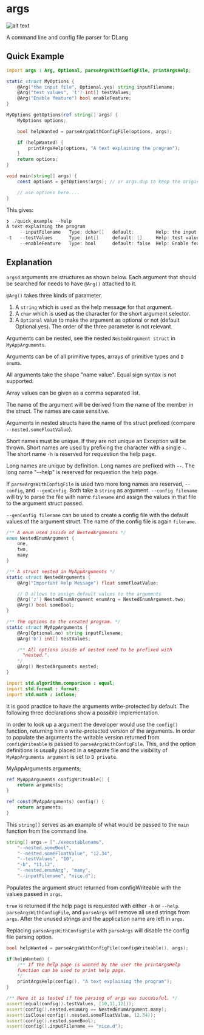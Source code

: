 # args
![alt text](https://travis-ci.org/burner/argsd.svg?branch=master)

A command line and config file parser for DLang


## Quick Example
```d
import args : Arg, Optional, parseArgsWithConfigFile, printArgsHelp;

static struct MyOptions {
	@Arg("the input file", Optional.yes) string inputFilename;
	@Arg("test values", 't') int[] testValues;
	@Arg("Enable feature") bool enableFeature;
}

MyOptions getOptions(ref string[] args) {
	MyOptions options;

	bool helpWanted = parseArgsWithConfigFile(options, args);

	if (helpWanted) {
		printArgsHelp(options, "A text explaining the program");
	}
	return options;
}

void main(string[] args) {
	const options = getOptions(args); // or args.dup to keep the original args

	// use options here....
}
```

This gives:
```ps1
❯ ./quick_example --help
A text explaining the program
     --inputFilename   Type: dchar[]   default:        Help: the input file
-t   --testValues      Type: int[]     default: []     Help: test values
     --enableFeature   Type: bool      default: false  Help: Enable feature

```

## Explanation

`argsd` arguments are structures as shown below.
Each argument that should be searched for needs to have `@Arg()`
attached to it.

`@Arg()` takes three kinds of parameter.
1. A `string` which is used as the help message for that argument.
2. A `char` which is used as the character for the short argument
selector.
3. A `Optional` value to make the argument as optional or not (default
Optional.yes).
The order of the three parameter is not relevant.

Arguments can be nested, see the nested `NestedArgument struct` in
`MyAppArguments`.

Arguments can be of all primitive types, arrays of primitive types and `D
enum`s.

All arguments take the shape "name value". Equal sign syntax is not
supported.

Array values can be given as a comma separated list.

The name of the argument will be derived from the name of the member in
the struct. The names are case sensitive.

Arguments in nested structs have the name of the struct prefixed (compare
`--nested.someFloatValue`).

Short names must be unique. If they are not unique an Exception will be
thrown. Short names are used by prefixing the character with a single `-`.
The short name `-h` is reserved for requestion the help page.

Long names are unique by definition. Long names are prefixed with `--`.
The long name "--help" is reserved for requestion the help page.

If `parseArgsWithConfigFile` is used two more long names are reserved,
`--config`, and `--genConfig`. Both take a `string` as argument.
`--config filename` will try to parse the file with name `filename` and
assign the values in that file to the argument struct passed.

`--genConfig filename` can be used to create a config file with
the default values of the argument struct. The name of the config file is
again `filename`.


```d
/** A enum used inside of NestedArguments */
enum NestedEnumArgument {
	one,
	two,
	many
}

/** A struct nested in MyAppArguments */
static struct NestedArguments {
	@Arg("Important Help Message") float someFloatValue;

	// D allows to assign default values to the arguments
	@Arg('z') NestedEnumArgument enumArg = NestedEnumArgument.two;
	@Arg() bool someBool;
}

/** The options to the created program. */
static struct MyAppArguments {
	@Arg(Optional.no) string inputFilename;
	@Arg('b') int[] testValues;

	/** All options inside of nested need to be prefixed with
	  "nested.".
	*/
	@Arg() NestedArguments nested;
}

import std.algorithm.comparison : equal;
import std.format : format;
import std.math : isClose;
```

It is good practice to have the arguments write-protected by default.
The following three declarations show a possible implementation.

In order to look up a argument the developer would use the `config()`
function, returning him a write-protected version of the arguments.
In order to populate the arguments the writable version returned from
`configWriteable` is passed to `parseArgsWithConfigFile`.
This, and the option definitions is usually placed in a separate file and
the visibility of `MyAppArguments argument` is set to `D private`.

MyAppArguments arguments;

```d
ref MyAppArguments configWriteable() {
	return arguments;
}

ref const(MyAppArguments) config() {
	return arguments;
}
```

This `string[]` serves as an example of what would be passed to the
`main` function from the command line.

```d
string[] args = ["./executablename",
	"--nested.someBool",
	"--nested.someFloatValue", "12.34",
	"--testValues", "10",
	"-b", "11,12",
	"--nested.enumArg", "many",
	"--inputFilename", "nice.d"];
```

Populates the argument struct returned from configWriteable with the
values passed in `args`.

`true` is returned if the help page is requested with either `-h` or
`--help`.
`parseArgsWithConfigFile`, and `parseArgs` will remove all used
strings from `args`.
After the unused strings and the application name are left in `args`.

Replacing `parseArgsWithConfigFile` with `parseArgs` will disable
the config file parsing option.

```d
bool helpWanted = parseArgsWithConfigFile(configWriteable(), args);

if(helpWanted) {
	/** If the help page is wanted by the user the printArgsHelp
	function can be used to print help page.
	*/
	printArgsHelp(config(), "A text explaining the program");
}

/** Here it is tested if the parsing of args was successful. */
assert(equal(config().testValues, [10,11,12]));
assert(config().nested.enumArg == NestedEnumArgument.many);
assert(isClose(config().nested.someFloatValue, 12.34));
assert(config().nested.someBool);
assert(config().inputFilename == "nice.d");
```
